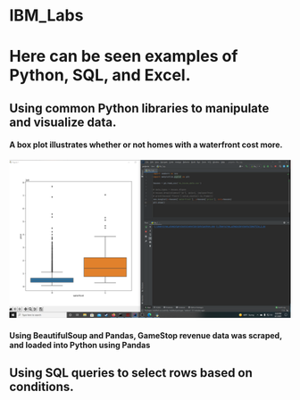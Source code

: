 # IBM_Labs

<html>
    <body>
      <h1>Here can be seen examples of Python, SQL, and Excel.</h2>
        <h2>Using common Python libraries to manipulate and visualize data.</h2>
            <h4>A box plot illustrates whether or not homes with a waterfront cost more.</h4>
                <img src='https://github.com/vorsyybl/IBM_Labs/blob/main/pandas/box.png'></img>
            <h4>Using BeautifulSoup and Pandas, GameStop revenue data was scraped, and loaded into Python                  using Pandas</h4>
        <h2>Using SQL queries to select rows based on conditions.</h2>
            <h3></h3>
    </body>
</html>
